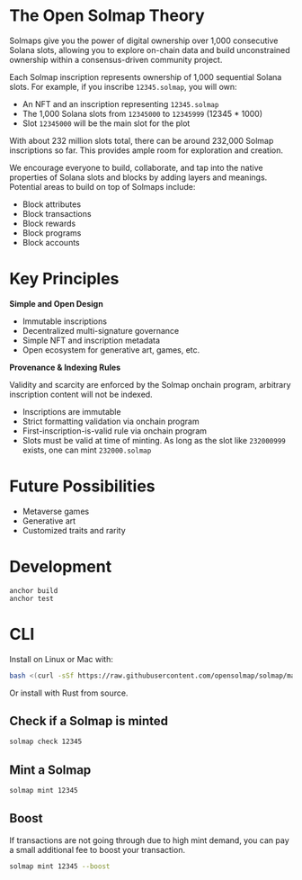 # The Open Solmap Theory

Solmaps give you the power of digital ownership over 1,000 consecutive Solana slots, allowing you to explore on-chain data and build unconstrained ownership within a consensus-driven community project.  

Each Solmap inscription represents ownership of 1,000 sequential Solana slots. For example, if you inscribe `12345.solmap`, you will own:

- An NFT and an inscription representing `12345.solmap`
- The 1,000 Solana slots from `12345000` to `12345999` (12345 * 1000)
- Slot `12345000` will be the main slot for the plot

With about 232 million slots total, there can be around 232,000 Solmap inscriptions so far. This provides ample room for exploration and creation.

We encourage everyone to build, collaborate, and tap into the native properties of Solana slots and blocks by adding layers and meanings. Potential areas to build on top of Solmaps include:

- Block attributes
- Block transactions
- Block rewards 
- Block programs
- Block accounts

# Key Principles

**Simple and Open Design**

- Immutable inscriptions  
- Decentralized multi-signature governance
- Simple NFT and inscription metadata
- Open ecosystem for generative art, games, etc.

**Provenance & Indexing Rules**

Validity and scarcity are enforced by the Solmap onchain program, arbitrary inscription content will not be indexed.

- Inscriptions are immutable
- Strict formatting validation via onchain program
- First-inscription-is-valid rule via onchain program
- Slots must be valid at time of minting. As long as the slot like `232000999` exists, one can mint `232000.solmap`

# Future Possibilities 

- Metaverse games
- Generative art  
- Customized traits and rarity

# Development

```
anchor build
anchor test
```

# CLI

Install on Linux or Mac with:

```bash
bash <(curl -sSf https://raw.githubusercontent.com/opensolmap/solmap/main/scripts/install.sh)
```

Or install with Rust from source.

## Check if a Solmap is minted

```bash
solmap check 12345
```

## Mint a Solmap

```bash
solmap mint 12345
```

## Boost

If transactions are not going through due to high mint demand, you can pay a small additional fee to boost your transaction.

```bash
solmap mint 12345 --boost
```
